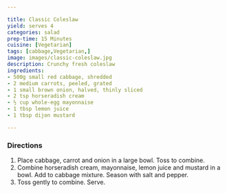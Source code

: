 ```yaml
---

title: Classic Coleslaw
yield: serves 4
categories: salad
prep-time: 15 Minutes
cuisine: [Vegetarian]
tags: [cabbage,Vegetarian,]
image: images/classic-coleslaw.jpg
description: Crunchy fresh coleslaw
ingredients:
- 500g small red cabbage, shredded
- 2 medium carrots, peeled, grated
- 1 small brown onion, halved, thinly sliced
- 2 tsp horseradish cream
- ½ cup whole-egg mayonnaise
- 1 tbsp lemon juice
- 1 tbsp dijon mustard

---
```



### Directions

1. Place cabbage, carrot and onion in a large bowl. Toss to combine.
2. Combine horseradish cream, mayonnaise, lemon juice and mustard in a bowl. Add to cabbage mixture. Season with salt and pepper.
3. Toss gently to combine. Serve.
